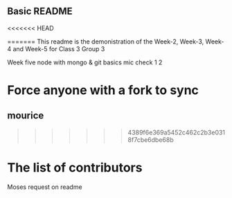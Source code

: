 ## Basic README
<<<<<<< HEAD


=======
This readme is the demonistration of the Week-2, Week-3, Week-4 and Week-5 for Class 3 Group 3

Week five node with mongo & git basics
mic check 1 2

# Force anyone with a fork to sync


## mourice
>>>>>>> 4389f6e369a5452c462c2b3e0318f7cbe6dbe68b


# The list of contributors

Moses request on readme
